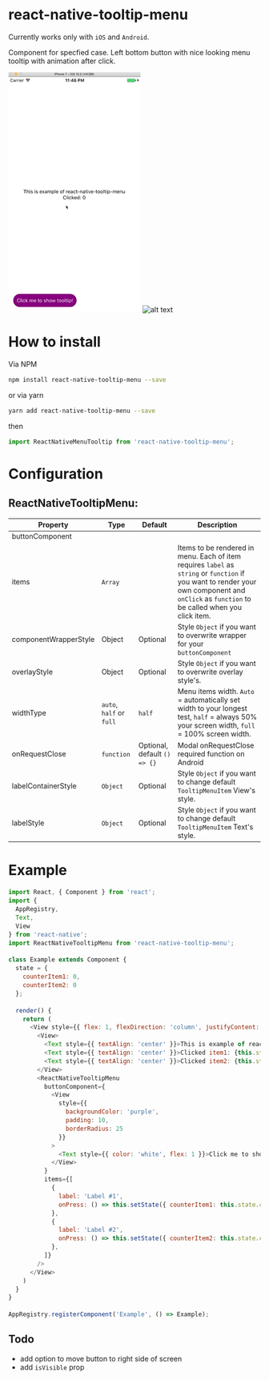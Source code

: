 # react-native-tooltip-menu

Currently works only with `iOS` and `Android`.

Component for specfied case. Left bottom button with nice looking menu tooltip with animation after click.

![alt text](https://github.com/alimek/react-native-tooltip-menu/raw/master/Doc/ios.gif "React Native ToolTip Menu")
![alt text](https://github.com/alimek/react-native-tooltip-menu/raw/master/Doc/android.gif "React Native ToolTip Menu")


# How to install
 
Via NPM

```bash
npm install react-native-tooltip-menu --save
```

or via yarn
```bash
yarn add react-native-tooltip-menu --save
```

then 

```js
import ReactNativeMenuTooltip from 'react-native-tooltip-menu';
```

# Configuration

## ReactNativeTooltipMenu:

| Property | Type | Default | Description |
|----------------|---------------|-----------|--------------------------------------|
| buttonComponent | |||
| items | `Array` | | Items to be rendered in menu. Each of item requires `label` as `string` or `function` if you want to render your own component and `onClick` as `function` to be called when you click item. |
| componentWrapperStyle | Object | Optional | Style `Object` if you want to overwrite wrapper for your `buttonComponent`
| overlayStyle | Object | Optional | Style `Object` if you want to overwrite overlay style's.
| widthType | `auto`, `half` or `full` | `half` | Menu items width. `Auto` = automatically set width to your longest test, `half` = always 50% your screen width, `full` = 100% screen width.
| onRequestClose | `function` | Optional, default `() => {}` | Modal onRequestClose required function on Android 
| labelContainerStyle | `Object` | Optional | Style `Object` if you want to change default `TooltipMenuItem` View's style.
| labelStyle | `Object` | Optional | Style `Object` if you want to change default `TooltipMenuItem` Text's style.
# Example

```js
import React, { Component } from 'react';
import {
  AppRegistry,
  Text,
  View
} from 'react-native';
import ReactNativeTooltipMenu from 'react-native-tooltip-menu';

class Example extends Component {
  state = {
    counterItem1: 0,
    counterItem2: 0
  };

  render() {
    return (
      <View style={{ flex: 1, flexDirection: 'column', justifyContent: 'center', padding: 25 }}>
        <View>
          <Text style={{ textAlign: 'center' }}>This is example of react-native-tooltip-menu</Text>
          <Text style={{ textAlign: 'center' }}>Clicked item1: {this.state.counterItem1}</Text>
          <Text style={{ textAlign: 'center' }}>Clicked item2: {this.state.counterItem2}</Text>
        </View>
        <ReactNativeTooltipMenu
          buttonComponent={
            <View
              style={{
                backgroundColor: 'purple',
                padding: 10,
                borderRadius: 25
              }}
            >
              <Text style={{ color: 'white', flex: 1 }}>Click me to show tooltip!</Text>
            </View>
          }
          items={[
            {
              label: 'Label #1',
              onPress: () => this.setState({ counterItem1: this.state.counterItem1 + 1 })
            },
            {
              label: 'Label #2',
              onPress: () => this.setState({ counterItem2: this.state.counterItem2 + 1 }),
            },
          ]}
        />
      </View>
    )
  }
}

AppRegistry.registerComponent('Example', () => Example);

```

## Todo

* add option to move button to right side of screen
* add `isVisible` prop
